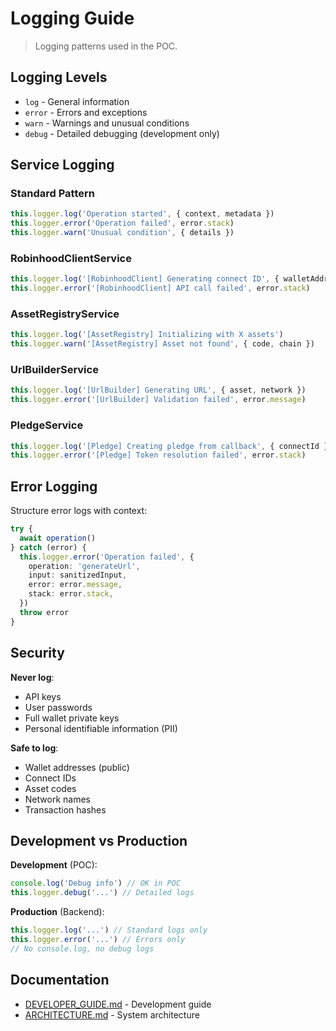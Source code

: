 # Logging Guide

> Logging patterns used in the POC.

## Logging Levels

- `log` - General information
- `error` - Errors and exceptions
- `warn` - Warnings and unusual conditions
- `debug` - Detailed debugging (development only)

## Service Logging

### Standard Pattern

```typescript
this.logger.log('Operation started', { context, metadata })
this.logger.error('Operation failed', error.stack)
this.logger.warn('Unusual condition', { details })
```

### RobinhoodClientService

```typescript
this.logger.log('[RobinhoodClient] Generating connect ID', { walletAddress })
this.logger.error('[RobinhoodClient] API call failed', error.stack)
```

### AssetRegistryService

```typescript
this.logger.log('[AssetRegistry] Initializing with X assets')
this.logger.warn('[AssetRegistry] Asset not found', { code, chain })
```

### UrlBuilderService

```typescript
this.logger.log('[UrlBuilder] Generating URL', { asset, network })
this.logger.error('[UrlBuilder] Validation failed', error.message)
```

### PledgeService

```typescript
this.logger.log('[Pledge] Creating pledge from callback', { connectId })
this.logger.error('[Pledge] Token resolution failed', error.stack)
```

## Error Logging

Structure error logs with context:

```typescript
try {
  await operation()
} catch (error) {
  this.logger.error('Operation failed', {
    operation: 'generateUrl',
    input: sanitizedInput,
    error: error.message,
    stack: error.stack,
  })
  throw error
}
```

## Security

**Never log**:

- API keys
- User passwords
- Full wallet private keys
- Personal identifiable information (PII)

**Safe to log**:

- Wallet addresses (public)
- Connect IDs
- Asset codes
- Network names
- Transaction hashes

## Development vs Production

**Development** (POC):

```typescript
console.log('Debug info') // OK in POC
this.logger.debug('...') // Detailed logs
```

**Production** (Backend):

```typescript
this.logger.log('...') // Standard logs only
this.logger.error('...') // Errors only
// No console.log, no debug logs
```

## Documentation

- [DEVELOPER_GUIDE.md](./DEVELOPER_GUIDE.md) - Development guide
- [ARCHITECTURE.md](./ARCHITECTURE.md) - System architecture
